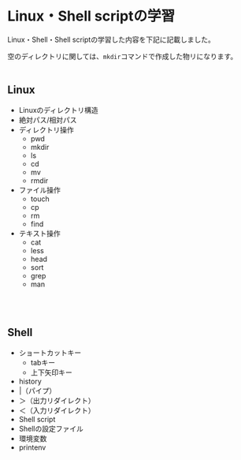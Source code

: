 # Linux・Shell scriptの学習

 Linux・Shell・Shell scriptの学習した内容を下記に記載しました。

 空のディレクトリに関しては、`mkdir`コマンドで作成した物リになります。
</br>
</br>

## Linux

- Linuxのディレクトリ構造
- 絶対パス/相対パス
- ディレクトリ操作
  - pwd
  - mkdir
  - ls
  - cd
  - mv
  - rmdir
- ファイル操作
  - touch
  - cp
  - rm
  - find
- テキスト操作
  - cat
  - less
  - head
  - sort
  - grep
  - man
</br>
</br>

## Shell

- ショートカットキー
  - tabキー
  - 上下矢印キー
- history
- |（パイプ）
- ＞（出力リダイレクト）
- ＜（入力リダイレクト）
- Shell script
- Shellの設定ファイル
- 環境変数
- printenv
